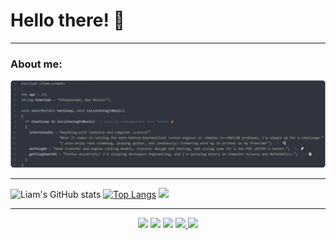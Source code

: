 # Hello there! 👋

---

### About me:
![About me code](./readme_pic.png)

---

<p align='center'>
  
  ![Liam's GitHub stats](https://github-readme-stats.vercel.app/api?username=climber-guy1772&show_icons=true&theme=swift)
  [![Top Langs](https://github-readme-stats.vercel.app/api/top-langs/?username=climber-guy1772&layout=compact&theme=swift)](https://github.com/climber-guy1772/github-readme-stats) <img src="https://c.tenor.com/BxnjISc-LJgAAAAi/rocket-spaceship.gif" height="120">

</p>
  
<hr>

<p align='center'>
  
  <img src="https://img.shields.io/badge/C%2B%2B-00599C?style=for-the-badge&logo=c%2B%2B&logoColor=white" />
  <img src="https://img.shields.io/badge/C-00599C?style=for-the-badge&logo=c&logoColor=white" />
  <img src="https://img.shields.io/badge/Python-FFD43B?style=for-the-badge&logo=python&logoColor=darkgreen" />
  <a href="https://www.linkedin.com/in/liam-schenk">
    <img src="https://img.shields.io/badge/linkedin-%230077B5.svg?&style=for-the-badge&logo=linkedin&logoColor=white" />
  </a>
  <a href="https://open.spotify.com/playlist/5YML7BQKM2a3cHHXrZRIrI?si=37f73894c38e4647">
    <img src="https://img.shields.io/badge/Spotify-1ED760?&style=for-the-badge&logo=spotify&logoColor=white" />        
  </a>
  
</p>
